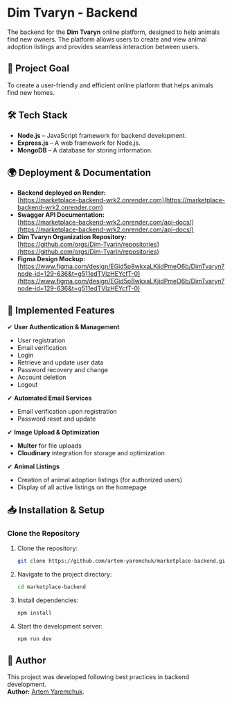 # Dim Tvaryn - Backend

The backend for the **Dim Tvaryn** online platform, designed to help animals find new owners. The platform allows users to create and view animal adoption listings and provides seamless interaction between users.

## 🚀 Project Goal

To create a user-friendly and efficient online platform that helps animals find new homes.

## 🛠 Tech Stack

- **Node.js** – JavaScript framework for backend development.  
- **Express.js** – A web framework for Node.js.  
- **MongoDB** – A database for storing information.  

## 🌍 Deployment & Documentation

- **Backend deployed on Render:**  
  [https://marketplace-backend-wrk2.onrender.com](https://marketplace-backend-wrk2.onrender.com)  
- **Swagger API Documentation:**  
  [https://marketplace-backend-wrk2.onrender.com/api-docs/](https://marketplace-backend-wrk2.onrender.com/api-docs/)  
- **Dim Tvaryn Organization Repository:**  
  [https://github.com/orgs/Dim-Tvarin/repositories](https://github.com/orgs/Dim-Tvarin/repositories)  
- **Figma Design Mockup:**  
  [https://www.figma.com/design/EGid5p8wkxaLKjidPmeO6b/DimTvaryn?node-id=129-636&t=g511edTVlzHEYcfT-0](https://www.figma.com/design/EGid5p8wkxaLKjidPmeO6b/DimTvaryn?node-id=129-636&t=g511edTVlzHEYcfT-0)  

## 📌 Implemented Features

✔ **User Authentication & Management**  
- User registration  
- Email verification  
- Login  
- Retrieve and update user data  
- Password recovery and change  
- Account deletion  
- Logout  

✔ **Automated Email Services**  
- Email verification upon registration  
- Password reset and update  

✔ **Image Upload & Optimization**  
- **Multer** for file uploads  
- **Cloudinary** integration for storage and optimization  

✔ **Animal Listings**  
- Creation of animal adoption listings (for authorized users)  
- Display of all active listings on the homepage  

## 📥 Installation & Setup

### Clone the Repository

1. Clone the repository:

   ```bash
   git clone https://github.com/artem-yaremchuk/marketplace-backend.git

2. Navigate to the project directory:

   ```bash
   cd marketplace-backend

   ```

3. Install dependencies:

   ```bash
   npm install

   ```

4. Start the development server:
   ```bash
   npm run dev
   ```
## 👥 Author

This project was developed following best practices in backend development.  
**Author:** [Artem Yaremchuk](https://github.com/Artem-Yaremchuk).
